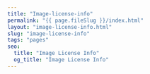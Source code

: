 ```yaml
---
title: "Image-license-info"
permalink: "{{ page.fileSlug }}/index.html"
layout: "image-license-info.html"
slug: "image-license-info"
tags: "pages"
seo:
  title: "Image License Info"
  og_title: "Image License Info"
---
```



